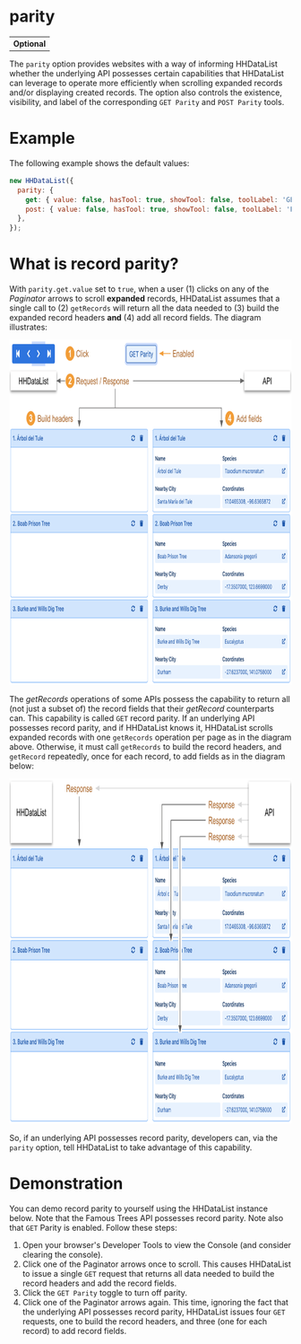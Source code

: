 # parity

<table class="options-table"><tr><th>Optional</th></tr></table>

The `parity` option provides websites with a way of informing HHDataList whether the underlying API possesses certain capabilities that HHDataList can leverage to operate more efficiently when scrolling expanded records and/or displaying created records. The option also controls the existence, visibility, and label of the corresponding `GET Parity` and `POST Parity` tools. 

# Example

The following example shows the default values:

``` js nonum
new HHDataList({
  parity: { 
    get: { value: false, hasTool: true, showTool: false, toolLabel: 'GET Parity' }, 
    post: { value: false, hasTool: true, showTool: false, toolLabel: 'POST Parity' } 
  },
});
```

# What is record parity?

With `parity.get.value` set to `true`, when a user (1) clicks on any of the *Paginator* arrows to scroll **expanded** records, HHDataList assumes that a single call to (2) `getRecords` will return all the data needed to (3) build the expanded record headers **and** (4) add all record fields. The diagram illustrates:

<p><img src="get-record-parity-on.png" class="img-fluid d-block" width=800 height=615 loading="lazy"></p>

The *getRecords* operations of some APIs possess the capability to return all (not just a subset of) the record fields that their *getRecord* counterparts can. This capability is called `GET` record parity. If an underlying API possesses record parity, and if HHDataList knows it, HHDataList scrolls expanded records with one `getRecords` operation per page as in the diagram above. Otherwise, it must call `getRecords` to build the record headers, and `getRecord` repeatedly, once for each record, to add fields as in the diagram below:

<p><img src="get-record-parity-off.png" class="img-fluid d-block" width=800 height=615 loading="lazy"></p>

So, if an underlying API possesses record parity, developers can, via the `parity` option, tell HHDataList to take advantage of this capability.

# Demonstration

You can demo record parity to yourself using the HHDataList instance below. Note that the Famous Trees API possesses record parity. Note also that `GET` Parity is enabled. Follow these steps:

1. Open your browser's Developer Tools to view the Console (and consider clearing the console).
1. Click one of the Paginator arrows once to scroll. This causes HHDataList to issue a single `GET` request that returns all data needed to build the record headers and add the record fields.
1. Click the `GET Parity` toggle to turn off parity.
1. Click one of the Paginator arrows again. This time, ignoring the fact that the underlying API possesses record parity, HHDataList issues four `GET` requests, one to build the record headers, and three (one for each record) to add record fields.

<div id="datalist" class="hh-data-list my-4"></div>
<script>
  var options = new DLTreesOptions002('datalist');
  options.expand.showTool = false;
  options.expand.value = true;
  var show = ['Name', 'Species', 'Nearby City', 'Coordinates'];
  for(fd of options.fieldDefinitions.transform) {
    if(show.includes(fd.label)) { fd.isChecked = true; }
    else { fd.isChecked = false; }
  }
  options.parity.get.showTool = true;
  options.queryParams.limit.showTool = false;
  options.reporters.requests.showTool = true;
  options.reporters.requests.value = true;
  options.themeDefinition.name = 'shadowbox';
  new HHDataList(options);
</script>